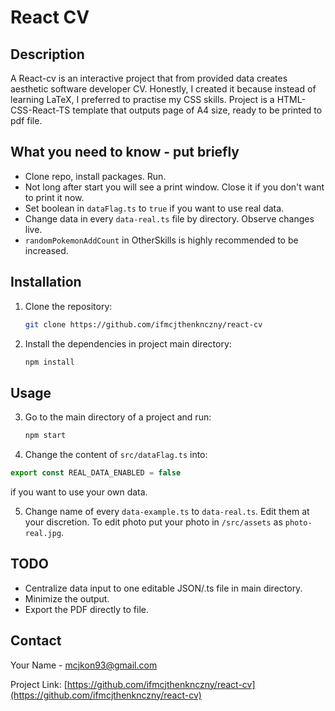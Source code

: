 # React CV

## Description

A React-cv is an interactive project that from provided data creates aesthetic software developer CV. Honestly, I created it because instead of learning LaTeX, I preferred to practise my CSS skills. Project is a HTML-CSS-React-TS template that outputs page of A4 size, ready to be printed to pdf file.

## What you need to know - put briefly

* Clone repo, install packages. Run.
* Not long after start you will see a print window. Close it if you don't want to print it now.
* Set boolean in `dataFlag.ts` to `true` if you want to use real data.
* Change data in every `data-real.ts` file by directory. Observe changes live.
* `randomPokemonAddCount` in OtherSkills is highly recommended to be increased.

## Installation

1. Clone the repository:
   ```bash
   git clone https://github.com/ifmcjthenknczny/react-cv
   ```
2. Install the dependencies in project main directory:
   ```bash
   npm install
   ```

## Usage

3. Go to the main directory of a project and run:
    ```bash
    npm start
    ```

4. Change the content of `src/dataFlag.ts` into:
```js
export const REAL_DATA_ENABLED = false
```
if you want to use your own data.

5. Change name of every `data-example.ts` to `data-real.ts`. Edit them at your discretion. To edit photo put your photo in `/src/assets` as `photo-real.jpg`.

## TODO

* Centralize data input to one editable JSON/.ts file in main directory.
* Minimize the output.
* Export the PDF directly to file.

## Contact

Your Name - [mcjkon93@gmail.com](mailto:mcjkon93@gmail.com)

Project Link: [https://github.com/ifmcjthenknczny/react-cv](https://github.com/ifmcjthenknczny/react-cv)